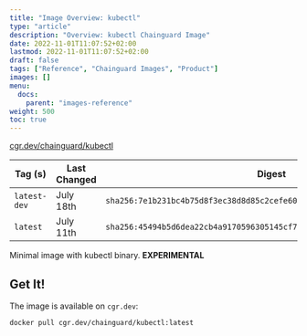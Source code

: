 ```yaml
---
title: "Image Overview: kubectl"
type: "article"
description: "Overview: kubectl Chainguard Image"
date: 2022-11-01T11:07:52+02:00
lastmod: 2022-11-01T11:07:52+02:00
draft: false
tags: ["Reference", "Chainguard Images", "Product"]
images: []
menu:
  docs:
    parent: "images-reference"
weight: 500
toc: true
---
```


[cgr.dev/chainguard/kubectl](https://github.com/chainguard-images/images/tree/main/images/kubectl)

| Tag (s)       | Last Changed | Digest                                                                    |
|---------------|--------------|---------------------------------------------------------------------------|
|  `latest-dev` | July 18th    | `sha256:7e1b231bc4b75d8f3ec38d8d85c2cefe60708541b28915ef5a3211c1f6d3c25d` |
|  `latest`     | July 11th    | `sha256:45494b5d6dea22cb4a9170596305145cf73f75a37211de5212d5777befb4221e` |



Minimal image with kubectl binary. **EXPERIMENTAL**

## Get It!

The image is available on `cgr.dev`:

```
docker pull cgr.dev/chainguard/kubectl:latest
```

